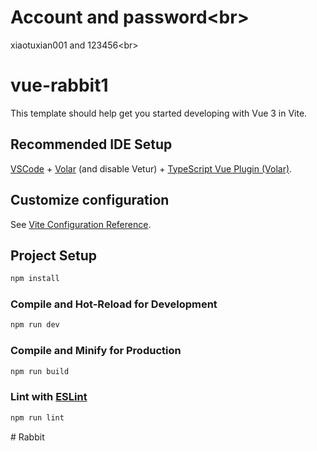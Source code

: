 # Account and password\<br>

xiaotuxian001 and 123456\<br>

# vue-rabbit1

This template should help get you started developing with Vue 3 in Vite.  
  
## Recommended IDE Setup  
  
[VSCode](https://code.visualstudio.com/) + [Volar](https://marketplace.visualstudio.com/items?itemName=Vue.volar) (and disable Vetur) + [TypeScript Vue Plugin (Volar)](https://marketplace.visualstudio.com/items?itemName=Vue.vscode-typescript-vue-plugin).  
  
## Customize configuration  
  
See [Vite Configuration Reference](https://vitejs.dev/config/).  
  
## Project Setup  
  
```sh  
npm install  
```  
  
### Compile and Hot-Reload for Development  
  
```sh  
npm run dev  
```  
  
### Compile and Minify for Production  
  
```sh  
npm run build  
```  
  
### Lint with [ESLint](https://eslint.org/)  
  
```sh  
npm run lint  
```  
#   R a b b i t   
 
 

